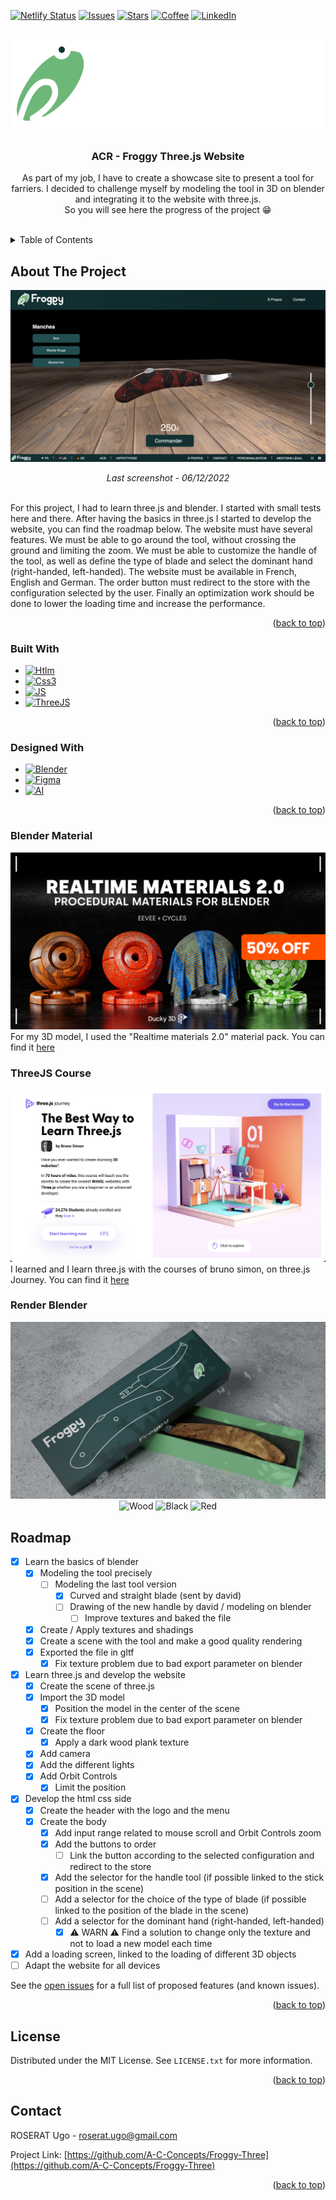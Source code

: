<a name="readme-top"></a>



<!-- PROJECT SHIELDS -->
[![Netlify Status][netlify-shield]][netlify-url]
[![Issues][issues-shield]][issues-url]
[![Stars][stars-shield]][stars-url]
[![Coffee][coffee-shield]][coffee-url]
[![LinkedIn][linkedin-shield]][linkedin-url]

<!-- PROJECT LOGO -->
<br />
<div align="center">
  <a href="https://github.com/A-C-Concepts/Froggy">
    <img src="img/logo.png" alt="Logo" width="auto" height="150px">
  </a>

<h3 align="center">ACR - Froggy Three.js Website</h3>

  <p align="center">
    As part of my job, I have to create a showcase site to present a tool for farriers. I decided to challenge myself by modeling the tool in 3D on blender and integrating it to the website with three.js. <br />So you will see here the progress of the project 😁
    <br />
    <br />
  </p>
</div>



<!-- TABLE OF CONTENTS -->
<details>
  <summary>Table of Contents</summary>
  <ol>
    <li>
      <a href="#about-the-project">About The Project</a>
      <ul>
        <li><a href="#built-with">Built With</a></li>
        <li><a href="#designed-with">Designed With</a></li>
        <li><a href="#blender-material">Blender Material</a></li>
        <li><a href="#threejs-course">ThreeJS Course</a></li>
        <li><a href="#render-blender">Render Blender</a></li>
      </ul>
    </li>
    <li><a href="#roadmap">Roadmap</a></li>
    <li><a href="#license">License</a></li>
    <li><a href="#contact">Contact</a></li>
  </ol>
</details>



<!-- ABOUT THE PROJECT -->
## About The Project

[![Product Name Screen Shot][product-screenshot]][product-url]
<p align="center"><i>Last screenshot - 06/12/2022</i></p><br />
For this project, I had to learn three.js and blender. I started with small tests here and there. After having the basics in three.js I started to develop the website, you can find the roadmap below. The website must have several features. We must be able to go around the tool, without crossing the ground and limiting the zoom. We must be able to customize the handle of the tool, as well as define the type of blade and select the dominant hand (right-handed, left-handed). The website must be available in French, English and German. The order button must redirect to the store with the configuration selected by the user. Finally an optimization work should be done to lower the loading time and increase the performance.

<p align="right">(<a href="#readme-top">back to top</a>)</p>



### Built With

* [![Htlm][html-shield]][html-url]
* [![Css3][css3-shield]][css3-url]
* [![JS][javascript-shield]][javascript-url]
* [![ThreeJS][threejs-shield]][threejs-url]

<p align="right">(<a href="#readme-top">back to top</a>)</p>

### Designed With

* [![Blender][blender-shield]][blender-url]
* [![Figma][figma-shield]][figma-url]
* [![AI][ai-shield]][ai-url]

<p align="right">(<a href="#readme-top">back to top</a>)</p>


### Blender Material

[![Blender Market Screen Shot][blendermarket-screenshot]][blendermarket-url]
For my 3D model, I used the "Realtime materials 2.0" material pack. You can find it [here](https://www.blendermarket.com/products/realtime-materials-for-blender)


### ThreeJS Course

[![Three.JS Journey][threejsjourney-screenshot]][threejsjourney-url]
I learned and I learn three.js with the courses of bruno simon, on three.js Journey. You can find it [here](https://threejs-journey.com/)

### Render Blender
<div align="center">
  <img src="img/woodbox.png" alt="Wood Box" width="1000px" height="auto">
</div>
<div align="center">
  <img src="img/wood.png" alt="Wood" width="auto" height="146px">
  <img src="img/black.png" alt="Black" width="auto" height="146px">
  <img src="img/red.png" alt="Red" width="auto" height="146px">
</div>

<!-- ROADMAP -->
## Roadmap

- [x] Learn the basics of blender
    - [x] Modeling the tool precisely
        - [ ] Modeling the last tool version
            - [x] Curved and straight blade (sent by david)
            - [ ] Drawing of the new handle by david / modeling on blender
                - [ ] Improve textures and baked the file
    - [x] Create / Apply textures and shadings
    - [x] Create a scene with the tool and make a good quality rendering
    - [x] Exported the file in gltf
        - [x] Fix texture problem due to bad export parameter on blender
- [x] Learn three.js and develop the website
    - [x] Create the scene of three.js
    - [x] Import the 3D model
        - [x] Position the model in the center of the scene
        - [x] Fix texture problem due to bad export parameter on blender
    - [x] Create the floor
        - [x] Apply a dark wood plank texture
    - [x] Add camera
    - [x] Add the different lights
    - [x] Add Orbit Controls
        - [x] Limit the position
- [x] Develop the html css side
    - [x] Create the header with the logo and the menu
    - [x] Create the body
        - [x] Add input range related to mouse scroll and Orbit Controls zoom
        - [x] Add the buttons to order
            - [ ] Link the button according to the selected configuration and redirect to the store
        - [x] Add the selector for the handle tool (if possible linked to the stick position in the scene)
        - [ ] Add a selector for the choice of the type of blade (if possible linked to the position of the blade in the scene)
        - [ ] Add a selector for the dominant hand (right-handed, left-handed)
            - [x] ⚠️ WARN ⚠️ Find a solution to change only the texture and not to load a new model each time
- [x] Add a loading screen, linked to the loading of different 3D objects
- [ ] Adapt the website for all devices

See the [open issues](https://github.com/A-C-Concepts/Froggy-Three/issues) for a full list of proposed features (and known issues).

<p align="right">(<a href="#readme-top">back to top</a>)</p>

<!-- ROADMAP -->

<!-- LICENSE -->
## License

Distributed under the MIT License. See `LICENSE.txt` for more information.

<p align="right">(<a href="#readme-top">back to top</a>)</p>



<!-- CONTACT -->
## Contact

ROSERAT Ugo - roserat.ugo@gmail.com

Project Link: [https://github.com/A-C-Concepts/Froggy-Three](https://github.com/A-C-Concepts/Froggy-Three)

<p align="right">(<a href="#readme-top">back to top</a>)</p>



<!-- MARKDOWN LINKS & IMAGES -->
<!-- https://www.markdownguide.org/basic-syntax/#reference-style-links -->
[forks-shield]: https://img.shields.io/github/forks/A-C-Concepts/Froggy-Three?style=for-the-badge
[forks-url]: https://github.com/A-C-Concepts/Froggy-Three/network/members
[stars-shield]: https://img.shields.io/github/stars/A-C-Concepts/Froggy-Three?style=for-the-badge
[stars-url]: https://github.com/A-C-Concepts/Froggy-Three/stargazers
[issues-shield]: https://img.shields.io/github/issues/A-C-Concepts/Froggy-Three?style=for-the-badge
[issues-url]: https://github.com/A-C-Concepts/Froggy-Three/issues
[license-shield]: https://img.shields.io/github/license/A-C-Concepts/Froggy-Three?style=for-the-badge
[license-url]: https://github.com/A-C-Concepts/Froggy-Three/blob/master/LICENSE.txt
[linkedin-shield]: https://img.shields.io/badge/-LinkedIn-black.svg?style=for-the-badge&logo=linkedin&colorB=555
[linkedin-url]: https://www.linkedin.com/in/ugo-roserat/
[product-screenshot]: img/screenshot.png
[product-url]: https://acr-froggy.netlify.app/
[blendermarket-screenshot]: img/blendermaterial.png
[blendermarket-url]: https://www.blendermarket.com/products/realtime-materials-for-blender
[threejsjourney-screenshot]: img/threejsjourney.png
[threejsjourney-url]: https://threejs-journey.com/
[html-shield]: https://img.shields.io/badge/HTML5-E34F26?style=for-the-badge&logo=html5&logoColor=white
[html-url]: https://html.com/
[css3-shield]: https://img.shields.io/badge/CSS3-1572B6?style=for-the-badge&logo=css3&logoColor=white
[css3-url]: https://www.w3.org/Style/CSS/Overview.en.html
[javascript-shield]: https://img.shields.io/badge/JavaScript-F7DF1E?style=for-the-badge&logo=javascript&logoColor=black
[javascript-url]: https://www.javascript.com/
[coffee-shield]: https://img.shields.io/badge/Buy_Me_A_Coffee-FFDD00?style=for-the-badge&logo=buy-me-a-coffee&logoColor=black
[coffee-url]: https://www.buymeacoffee.com/RoseratUgo
[netlify-shield]: https://img.shields.io/netlify/b3e75b20-cb15-416e-93d8-6932fc619e36?style=for-the-badge
[netlify-url]: https://app.netlify.com/sites/acr-froggy/deploys
[threejs-shield]: https://img.shields.io/badge/threejs-black?style=for-the-badge&logo=three.js&logoColor=white
[threejs-url]: https://threejs.org/
[blender-shield]: https://img.shields.io/badge/blender-%23F5792A.svg?style=for-the-badge&logo=blender&logoColor=white
[blender-url]: https://www.blender.org/
[figma-shield]: https://img.shields.io/badge/figma-%23F24E1E.svg?style=for-the-badge&logo=figma&logoColor=white
[figma-url]: https://www.figma.com/
[ai-shield]: https://img.shields.io/badge/adobe%20illustrator-%23FF9A00.svg?style=for-the-badge&logo=adobe%20illustrator&logoColor=white
[ai-url]: https://www.adobe.com/fr/products/illustrator.html
